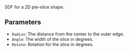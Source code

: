 SDF for a 2D pie-slice shape.

## Parameters

* `Radius`: The distance from the center to the outer edge.
* `Angle`: The width of the slice in degrees.
* `Rotate`: Rotation for the slice in degrees.